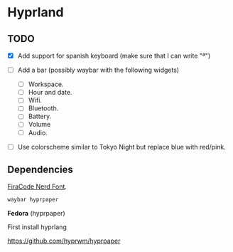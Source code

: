 # Hyprland

## TODO

- [x] Add support for spanish keyboard (make sure that I can write "ª")

- [ ] Add a bar (possibly waybar with the following widgets)

  - [ ] Workspace.
  - [ ] Hour and date.
  - [ ] Wifi.
  - [ ] Bluetooth.
  - [ ] Battery.
  - [ ] Volume
  - [ ] Audio.

- [ ] Use colorscheme similar to Tokyo Night but replace blue with red/pink.

  

## Dependencies

[FiraCode Nerd Font](https://www.programmingfonts.org/#firacode).

```bash
waybar hyprpaper
```

**Fedora** (hyprpaper)

First install hyprlang

https://github.com/hyprwm/hyprpaper

```bash

```

